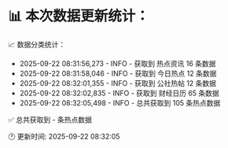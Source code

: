 📊 本次数据更新统计：
==========================

📈 数据分类统计：
- 2025-09-22 08:31:56,273 - INFO - 获取到 热点资讯 16 条数据
- 2025-09-22 08:31:58,046 - INFO - 获取到 今日热点 12 条数据
- 2025-09-22 08:32:01,355 - INFO - 获取到 公社热帖 12 条数据
- 2025-09-22 08:32:02,835 - INFO - 获取到 财经日历 65 条数据
- 2025-09-22 08:32:05,498 - INFO - 总共获取到 105 条热点数据

✅ 总共获取到 - 条热点数据

🕐 更新时间: 2025-09-22 08:32:05
